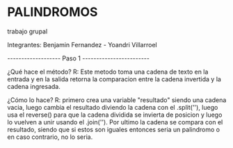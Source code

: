 # PALINDROMOS
trabajo grupal

Integrantes: Benjamin Fernandez - Yoandri Villarroel

------------------- Paso 1 ------------------------

¿Qué hace el método?
R: Este metodo toma una cadena de texto en la entrada y en la salida retorna la comparacion entre la cadena invertida y la cadena ingresada.

¿Cómo lo hace?
R: primero crea una variable "resultado" siendo una cadena vacia, luego cambia el resultado diviendo la cadena con el .split(''), luego usa el reverse() para que la cadena dividida se invierta de posicion y luego lo vuelven a unir usando el .join(''). Por ultimo la cadena se compara con el resultado, siendo que si estos son iguales entonces seria un palindromo o en caso contrario, no lo seria.
